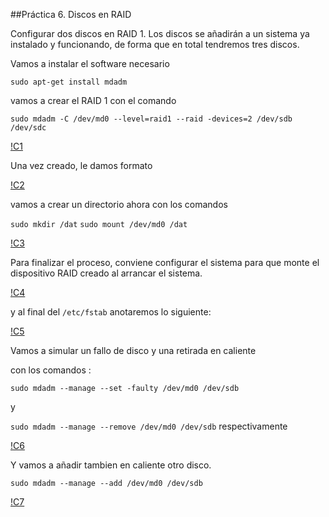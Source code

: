 ##Práctica 6. Discos en RAID

Configurar dos discos en RAID 1. Los discos se añadirán a un sistema ya instalado y funcionando, de forma que en total tendremos tres discos.

Vamos a instalar el software necesario


`sudo apt-get install mdadm`


vamos a crear el RAID 1 con el comando 

`sudo mdadm -C /dev/md0 --level=raid1 --raid -devices=2 /dev/sdb /dev/sdc`

[!C1](https://github.com/Maverick94/swap1516/blob/master/practicas/practica6/imagenes/C1.png)


Una vez creado, le damos formato

[!C2](https://github.com/Maverick94/swap1516/blob/master/practicas/practica6/imagenes/C2.png)


vamos a crear un directorio ahora con los comandos

`sudo mkdir /dat`
`sudo mount /dev/md0 /dat`

[!C3](https://github.com/Maverick94/swap1516/blob/master/practicas/practica6/imagenes/C3.png)


Para finalizar el proceso, conviene configurar el sistema para que monte el dispositivo RAID creado al arrancar el sistema.

[!C4](https://github.com/Maverick94/swap1516/blob/master/practicas/practica6/imagenes/C4.png)

y al final del `/etc/fstab` anotaremos lo siguiente:

[!C5](https://github.com/Maverick94/swap1516/blob/master/practicas/practica6/imagenes/C5.png)

Vamos a simular un fallo de disco y una retirada en caliente 

con los comandos :

`sudo mdadm --manage --set -faulty /dev/md0 /dev/sdb`

y 

`sudo mdadm --manage --remove /dev/md0 /dev/sdb`
respectivamente

[!C6](https://github.com/Maverick94/swap1516/blob/master/practicas/practica6/imagenes/C6.png)


Y vamos a añadir  tambien en caliente otro disco. 

`sudo mdadm --manage --add /dev/md0 /dev/sdb`


[!C7](https://github.com/Maverick94/swap1516/blob/master/practicas/practica6/imagenes/C7.png)


